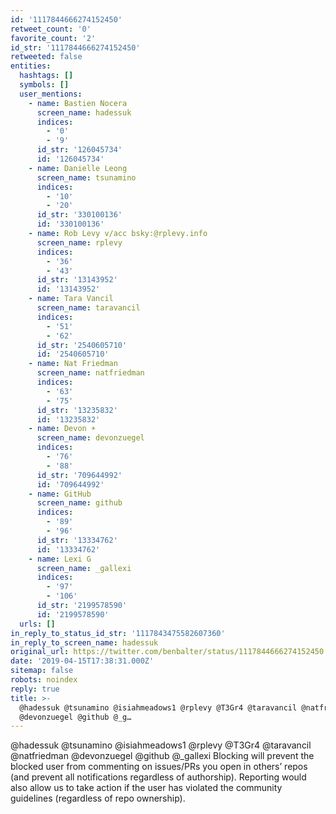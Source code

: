 ```yaml
---
id: '1117844666274152450'
retweet_count: '0'
favorite_count: '2'
id_str: '1117844666274152450'
retweeted: false
entities:
  hashtags: []
  symbols: []
  user_mentions:
    - name: Bastien Nocera
      screen_name: hadessuk
      indices:
        - '0'
        - '9'
      id_str: '126045734'
      id: '126045734'
    - name: Danielle Leong
      screen_name: tsunamino
      indices:
        - '10'
        - '20'
      id_str: '330100136'
      id: '330100136'
    - name: Rob Levy v/acc bsky:@rplevy.info
      screen_name: rplevy
      indices:
        - '36'
        - '43'
      id_str: '13143952'
      id: '13143952'
    - name: Tara Vancil
      screen_name: taravancil
      indices:
        - '51'
        - '62'
      id_str: '2540605710'
      id: '2540605710'
    - name: Nat Friedman
      screen_name: natfriedman
      indices:
        - '63'
        - '75'
      id_str: '13235832'
      id: '13235832'
    - name: Devon ☀️
      screen_name: devonzuegel
      indices:
        - '76'
        - '88'
      id_str: '709644992'
      id: '709644992'
    - name: GitHub
      screen_name: github
      indices:
        - '89'
        - '96'
      id_str: '13334762'
      id: '13334762'
    - name: Lexi G
      screen_name: _gallexi
      indices:
        - '97'
        - '106'
      id_str: '2199578590'
      id: '2199578590'
  urls: []
in_reply_to_status_id_str: '1117843475582607360'
in_reply_to_screen_name: hadessuk
original_url: https://twitter.com/benbalter/status/1117844666274152450
date: '2019-04-15T17:38:31.000Z'
sitemap: false
robots: noindex
reply: true
title: >-
  @hadessuk @tsunamino @isiahmeadows1 @rplevy @T3Gr4 @taravancil @natfriedman
  @devonzuegel @github @_g…
---
```


@hadessuk @tsunamino @isiahmeadows1 @rplevy @T3Gr4 @taravancil @natfriedman @devonzuegel @github @_gallexi Blocking will prevent the blocked user from commenting on issues/PRs you open in others’ repos (and prevent all notifications regardless of authorship). Reporting would also allow us to take action if the user has violated the community guidelines (regardless of repo ownership).